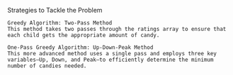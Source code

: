 Strategies to Tackle the Problem

    Greedy Algorithm: Two-Pass Method
    This method takes two passes through the ratings array to ensure that each child gets the appropriate amount of candy.

    One-Pass Greedy Algorithm: Up-Down-Peak Method
    This more advanced method uses a single pass and employs three key variables—Up, Down, and Peak—to efficiently determine the minimum number of candies needed.
